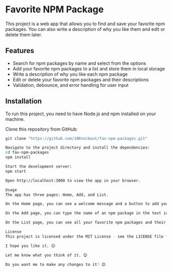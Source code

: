 # Favorite NPM Package

This project is a web app that allows you to find and save your favorite npm packages. You can also write a description of why you like them and edit or delete them later.

## Features

- Search for npm packages by name and select from the options
- Add your favorite npm packages to a list and store them in local storage
- Write a description of why you like each npm package
- Edit or delete your favorite npm packages and their descriptions
- Validation, debounce, and error handling for user input

## Installation

To run this project, you need to have Node.js and npm installed on your machine.

Clone this repository from GitHub:

```bash
git clone "https://github.com/10Knockout/fav-npm-packages.git"

Navigate to the project directory and install the dependencies:
cd fav-npm-packages
npm install

Start the development server:
npm start

Open http://localhost:3000 to view the app in your browser.

Usage
The app has three pages: Home, Add, and List.

On the Home page, you can see a welcome message and a button to add your favorite npm package.

On the Add page, you can type the name of an npm package in the text input and select it from the options. Then, you can write a description of why you like it in the text area and click the submit button. The app will save your favorite npm package and its description in local storage and redirect you to the List page.

On the List page, you can see all your favorite npm packages and their descriptions. You can also edit or delete them by clicking the corresponding buttons.

License
This project is licensed under the MIT License - see the LICENSE file for details.

I hope you like it. 😊

Let me know what you think of it. 😊

Do you want me to make any changes to it? 😊
